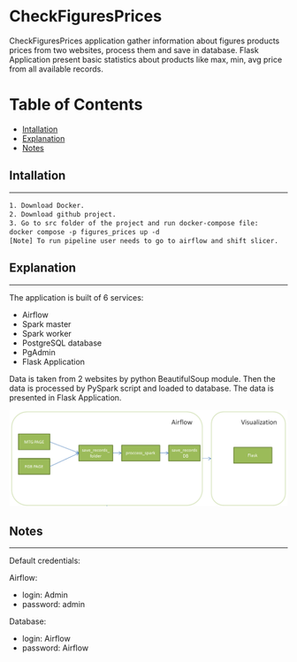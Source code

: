 # CheckFiguresPrices

CheckFiguresPrices application gather information about figures products prices from two websites, process them and save in database.
Flask Application present basic statistics about products like max, min, avg price from all available records. 

# Table of Contents</h1>

 - [Intallation](#installation) 
 - [Explanation](#explanation) 
 - [Notes](#notes) 

## Intallation
---
    1. Download Docker.
    2. Download github project.
    3. Go to src folder of the project and run docker-compose file:
    docker compose -p figures_prices up -d
    [Note] To run pipeline user needs to go to airflow and shift slicer.
## Explanation
---
The application is built of 6 services:
- Airflow
- Spark master
- Spark worker
- PostgreSQL database
- PgAdmin
- Flask Application

Data is taken from 2 websites by python BeautifulSoup module. Then the data is processed by PySpark script and loaded to database. The data is presented in Flask Application.  

![Alt text](image.png) 
## Notes
---

Default credentials:  

Airflow:
- login: Admin
- password: admin

Database:
- login: Airflow
- password: Airflow
